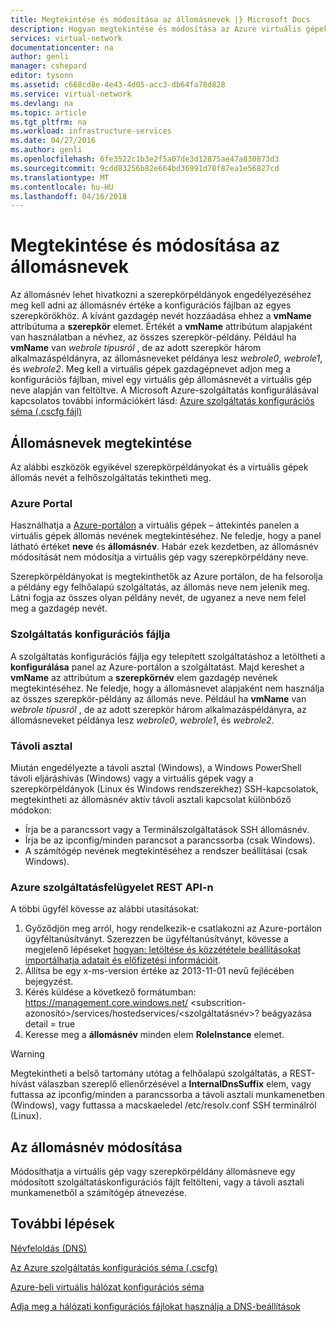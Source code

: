 ```yaml
---
title: Megtekintése és módosítása az állomásnevek |} Microsoft Docs
description: Hogyan megtekintése és módosítása az Azure virtuális gépek állomásnevek, webes és feldolgozói szerepkörök névfeloldás
services: virtual-network
documentationcenter: na
author: genli
manager: cshepard
editor: tysonn
ms.assetid: c668cd8e-4e43-4d05-acc3-db64fa78d828
ms.service: virtual-network
ms.devlang: na
ms.topic: article
ms.tgt_pltfrm: na
ms.workload: infrastructure-services
ms.date: 04/27/2016
ms.author: genli
ms.openlocfilehash: 6fe3522c1b3e2f5a07de3d12875ae47a830873d3
ms.sourcegitcommit: 9cdd83256b82e664bd36991d78f87ea1e56827cd
ms.translationtype: MT
ms.contentlocale: hu-HU
ms.lasthandoff: 04/16/2018
---
```

# <a name="viewing-and-modifying-hostnames"></a>Megtekintése és módosítása az állomásnevek
Az állomásnév lehet hivatkozni a szerepkörpéldányok engedélyezéséhez meg kell adni az állomásnév értéke a konfigurációs fájlban az egyes szerepkörökhöz. A kívánt gazdagép nevét hozzáadása ehhez a **vmName** attribútuma a **szerepkör** elemet. Értékét a **vmName** attribútum alapjaként van használatban a névhez, az összes szerepkör-példány. Például ha **vmName** van *webrole típusról* , de az adott szerepkör három alkalmazáspéldányra, az állomásneveket példánya lesz *webrole0*, *webrole1*, és *webrole2*. Meg kell a virtuális gépek gazdagépnevet adjon meg a konfigurációs fájlban, mivel egy virtuális gép állomásnevét a virtuális gép neve alapján van feltöltve. A Microsoft Azure-szolgáltatás konfigurálásával kapcsolatos további információkért lásd: [Azure szolgáltatás konfigurációs séma (.cscfg fájl)](https://msdn.microsoft.com/library/azure/ee758710.aspx)

## <a name="viewing-hostnames"></a>Állomásnevek megtekintése
Az alábbi eszközök egyikével szerepkörpéldányokat és a virtuális gépek állomás nevét a felhőszolgáltatás tekintheti meg.

### <a name="azure-portal"></a>Azure Portal
Használhatja a [Azure-portálon](http://portal.azure.com) a virtuális gépek – áttekintés panelen a virtuális gépek állomás nevének megtekintéséhez. Ne feledje, hogy a panel látható értéket **neve** és **állomásnév**. Habár ezek kezdetben, az állomásnév módosítását nem módosítja a virtuális gép vagy szerepkörpéldány neve.

Szerepkörpéldányokat is megtekinthetők az Azure portálon, de ha felsorolja a példány egy felhőalapú szolgáltatás, az állomás neve nem jelenik meg. Látni fogja az összes olyan példány nevét, de ugyanez a neve nem felel meg a gazdagép nevét.

### <a name="service-configuration-file"></a>Szolgáltatás konfigurációs fájlja
A szolgáltatás konfigurációs fájlja egy telepített szolgáltatáshoz a letöltheti a **konfigurálása** panel az Azure-portálon a szolgáltatást. Majd kereshet a **vmName** az attribútum a **szerepkörnév** elem gazdagép nevének megtekintéséhez. Ne feledje, hogy a állomásnevet alapjaként nem használja az összes szerepkör-példány az állomás neve. Például ha **vmName** van *webrole típusról* , de az adott szerepkör három alkalmazáspéldányra, az állomásneveket példánya lesz *webrole0*, *webrole1*, és *webrole2*.

### <a name="remote-desktop"></a>Távoli asztal
Miután engedélyezte a távoli asztal (Windows), a Windows PowerShell távoli eljáráshívás (Windows) vagy a virtuális gépek vagy a szerepkörpéldányok (Linux és Windows rendszerekhez) SSH-kapcsolatok, megtekintheti az állomásnév aktív távoli asztali kapcsolat különböző módokon:

* Írja be a parancssort vagy a Terminálszolgáltatások SSH állomásnév.
* Írja be az ipconfig/minden parancsot a parancssorba (csak Windows).
* A számítógép nevének megtekintéséhez a rendszer beállításai (csak Windows).

### <a name="azure-service-management-rest-api"></a>Azure szolgáltatásfelügyelet REST API-n
A többi ügyfél kövesse az alábbi utasításokat:

1. Győződjön meg arról, hogy rendelkezik-e csatlakozni az Azure-portálon ügyféltanúsítványt. Szerezzen be ügyféltanúsítványt, kövesse a megjelenő lépéseket [hogyan: letöltése és közzététele beállításokat importálhatja adatait és előfizetési információit](https://msdn.microsoft.com/library/dn385850.aspx). 
2. Állítsa be egy x-ms-version értéke az 2013-11-01 nevű fejlécében bejegyzést.
3. Kérés küldése a következő formátumban: https://management.core.windows.net/ \<subscrition-azonosító\>/services/hostedservices/\<szolgáltatásnév\>? beágyazása detail = true
4. Keresse meg a **állomásnév** minden elem **RoleInstance** elemet.

> [!WARNING]
> Megtekintheti a belső tartomány utótag a felhőalapú szolgáltatás, a REST-hívást válaszban szereplő ellenőrzésével a **InternalDnsSuffix** elem, vagy futtassa az ipconfig/minden a parancssorba a távoli asztali munkamenetben (Windows), vagy futtassa a macskaeledel /etc/resolv.conf SSH terminálról (Linux).
> 
> 

## <a name="modifying-a-hostname"></a>Az állomásnév módosítása
Módosíthatja a virtuális gép vagy szerepkörpéldány állomásneve egy módosított szolgáltatáskonfigurációs fájlt feltölteni, vagy a távoli asztali munkamenetből a számítógép átnevezése.

## <a name="next-steps"></a>További lépések
[Névfeloldás (DNS)](virtual-networks-name-resolution-for-vms-and-role-instances.md)

[Az Azure szolgáltatás konfigurációs séma (.cscfg)](https://msdn.microsoft.com/library/windowsazure/ee758710.aspx)

[Azure-beli virtuális hálózat konfigurációs séma](http://go.microsoft.com/fwlink/?LinkId=248093)

[Adja meg a hálózati konfigurációs fájlokat használja a DNS-beállítások](virtual-networks-specifying-a-dns-settings-in-a-virtual-network-configuration-file.md)

